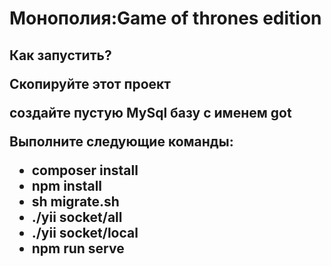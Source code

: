 <h1>Монополия:Game of thrones edition</h1>
<h2>Как запустить?</2>
<p>Скопируйте этот проект</p>
<p>создайте пустую MySql базу с именем got </p>
<p>Выполните следующие команды:</p>
<ul>
  <li>composer install</li>
  <li>npm install</li>
  <li>sh migrate.sh</li>
  <li>./yii socket/all</li>
  <li>./yii socket/local</li>
  <li>npm run serve</li>
</ul>

